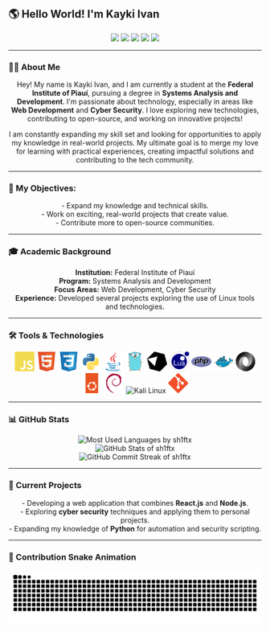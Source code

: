 ## 🌎 Hello World! I'm Kayki Ivan

<p align="center"> 
  <a href="https://www.instagram.com/sous4bit?igsh=MXFiYnF4aWZzZ2IyNg==" target="_blank"><img src="https://img.shields.io/badge/-Instagram-%23E4405F?style=for-the-badge&logo=instagram&logoColor=white"></a>
  <a href="https://www.twitch.tv/sh1ft7172" target="_blank"><img src="https://img.shields.io/badge/Twitch-9146FF?style=for-the-badge&logo=twitch&logoColor=white"></a>
  <a href="https://discord.gg/Geracao144k" target="_blank"><img src="https://img.shields.io/badge/Discord-7289DA?style=for-the-badge&logo=discord&logoColor=white"></a> 
  <a href="mailto:ivankayki72@gmail.com"><img src="https://img.shields.io/badge/-Gmail-%23333?style=for-the-badge&logo=gmail&logoColor=white"></a>
  <a href="https://www.linkedin.com/in/kayki-de-sousa-5a33292b3/" target="_blank"><img src="https://img.shields.io/badge/-LinkedIn-%230077B5?style=for-the-badge&logo=linkedin&logoColor=white"></a>
</p>

---

### 👨‍💻 About Me

<p align="center">
  Hey! My name is Kayki Ivan, and I am currently a student at the <strong>Federal Institute of Piauí</strong>, pursuing a degree in <strong>Systems Analysis and Development</strong>. I'm passionate about technology, especially in areas like <strong>Web Development</strong> and <strong>Cyber Security</strong>. I love exploring new technologies, contributing to open-source, and working on innovative projects!
</p>

<p align="center">
  I am constantly expanding my skill set and looking for opportunities to apply my knowledge in real-world projects. My ultimate goal is to merge my love for learning with practical experiences, creating impactful solutions and contributing to the tech community.
</p>

---

### 🎯 My Objectives:
<p align="center">
- Expand my knowledge and technical skills.<br/>
- Work on exciting, real-world projects that create value.<br/>
- Contribute more to open-source communities.
</p>

---

### 🎓 Academic Background

<p align="center">
  <strong>Institution:</strong> Federal Institute of Piauí<br/>
  <strong>Program:</strong> Systems Analysis and Development<br/>
  <strong>Focus Areas:</strong> Web Development, Cyber Security<br/>
  <strong>Experience:</strong> Developed several projects exploring the use of Linux tools and technologies.
</p>

---

### 🛠️ Tools & Technologies

<p align="center">
  <img src="https://raw.githubusercontent.com/devicons/devicon/master/icons/javascript/javascript-plain.svg" alt="JavaScript" width="40" height="40"/>
  <img src="https://raw.githubusercontent.com/devicons/devicon/master/icons/html5/html5-original.svg" alt="HTML5" width="40" height="40"/>
  <img src="https://raw.githubusercontent.com/devicons/devicon/master/icons/css3/css3-original.svg" alt="CSS3" width="40" height="40"/>
  <img src="https://raw.githubusercontent.com/devicons/devicon/master/icons/python/python-original.svg" alt="Python" width="40" height="40"/>
  <img src="https://raw.githubusercontent.com/devicons/devicon/master/icons/java/java-original.svg" alt="Java" width="40" height="40"/>
  <img src="https://raw.githubusercontent.com/devicons/devicon/master/icons/go/go-original.svg" alt="Go" width="40" height="40"/>
  <img src="https://raw.githubusercontent.com/devicons/devicon/master/icons/crystal/crystal-original.svg" alt="Crystal" width="40" height="40"/>
  <img src="https://raw.githubusercontent.com/devicons/devicon/master/icons/lua/lua-original.svg" alt="Lua" width="40" height="40"/>
  <img src="https://raw.githubusercontent.com/devicons/devicon/master/icons/php/php-original.svg" alt="PHP" width="40" height="40"/>
  <img src="https://raw.githubusercontent.com/devicons/devicon/master/icons/docker/docker-original.svg" alt="Docker" width="40" height="40"/>
  <img src="https://raw.githubusercontent.com/devicons/devicon/master/icons/json/json-original.svg" alt="JSON" width="40" height="40"/>
  <img src="https://raw.githubusercontent.com/devicons/devicon/master/icons/ubuntu/ubuntu-plain.svg" alt="Ubuntu" width="40" height="40"/>
  <img src="https://raw.githubusercontent.com/devicons/devicon/master/icons/debian/debian-original.svg" alt="Debian" width="40" height="40"/>
  <img src="https://raw.githubusercontent.com/devicons/devicon/master/icons/kali/kali-original.svg" alt="Kali Linux" width="40" height="40"/>
  <img src="https://raw.githubusercontent.com/devicons/devicon/master/icons/git/git-original.svg" alt="Git" width="40" height="40"/>
</p>

---

### 📊 GitHub Stats

<p align="center">
  <img src="https://github-readme-stats.vercel.app/api/top-langs/?username=sh1ftx&layout=compact&theme=radical" alt="Most Used Languages by sh1ftx" />
  <br/>
  <img src="https://github-readme-stats.vercel.app/api?username=sh1ftx&show_icons=true&theme=radical&count_private=true" alt="GitHub Stats of sh1ftx" />
  <br/>
  <img src="https://github-readme-streak-stats.herokuapp.com/?user=sh1ftx&theme=radical" alt="GitHub Commit Streak of sh1ftx" />
</p>

---

### 🚀 Current Projects

<p align="center">
  - Developing a web application that combines <strong>React.js</strong> and <strong>Node.js</strong>.<br/>
  - Exploring <strong>cyber security</strong> techniques and applying them to personal projects.<br/>
  - Expanding my knowledge of <strong>Python</strong> for automation and security scripting.
</p>

---

### 🐍 Contribution Snake Animation

<p align="center">
  <img src="https://raw.githubusercontent.com/sh1ftx/sh1ftx/output/github-contribution-grid-snake-dark.svg" alt="github contribution grid snake animation" />
</p>
